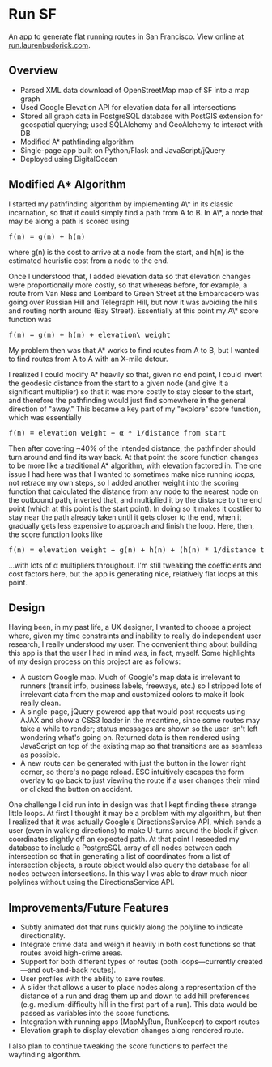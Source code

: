 # Run SF

An app to generate flat running routes in San Francisco.
View online at [run.laurenbudorick.com](http://run.laurenbudorick.com).

## Overview
* Parsed XML data download of OpenStreetMap map of SF into a map graph
* Used Google Elevation API for elevation data for all intersections
* Stored all graph data in PostgreSQL database with PostGIS extension for geospatial querying; used SQLAlchemy and GeoAlchemy to interact with DB 
* Modified A\* pathfinding algorithm
* Single-page app built on Python/Flask and JavaScript/jQuery
* Deployed using DigitalOcean 

## Modified A\* Algorithm
<p>I started my pathfinding algorithm by implementing A\* in its classic incarnation, so that it could simply find a path from A to B. In A\*, a node that may be along a path is scored using</p>
<pre>f(n) = g(n) + h(n)</pre>
<p>where g(n) is the cost to arrive at a node from the start, and h(n) is the estimated heuristic cost from a node to the end.</p>
Once I understood that, I added elevation data so that elevation changes were proportionally more costly, so that whereas before, for example, a route from Van Ness and Lombard to Green Street at the Embarcadero was going over Russian Hill and Telegraph Hill, but now it was avoiding the hills and routing north around (Bay Street). Essentially at this point my A\* score function was
<pre>f(n) = g(n) + h(n) + elevation\_weight</pre>

<p>My problem then was that A* works to find routes from A to B, but I wanted to find routes from A to A with an X-mile detour.</p>

I realized I could modify A* heavily so that, given no end point, I could invert the geodesic distance from the start to a given node (and give it a significant multiplier) so that it was more costly to stay closer to the start, and therefore the pathfinding would just find somewhere in the general direction of "away." This became a key part of my "explore" score function, which was essentially
<pre>f(n) = elevation_weight + &#945; * 1/distance_from_start</pre>

Then after covering ~40% of the intended distance, the pathfinder should turn around and find its way back. At that point the score function changes to be more like a traditional A\* algorithm, with elevation factored in. The one issue I had here was that I wanted to sometimes make nice running _loops_, not retrace my own steps, so I added another weight into the scoring function that calculated the distance from any node to the nearest node on the outbound path, inverted that, and multiplied it by the distance to the end point (which at this point is the start point). In doing so it makes it costlier to stay near the path already taken until it gets closer to the end, when it gradually gets less expensive to approach and finish the loop. Here, then, the score function looks like
<pre>f(n) = elevation_weight + g(n) + h(n) + (h(n) * 1/distance_to_previous_path)</pre>
...with lots of &#945; multipliers throughout. I'm still tweaking the coefficients and cost factors here, but the app is generating nice, relatively flat loops at this point.

## Design
Having been, in my past life, a UX designer, I wanted to choose a project where, given my time constraints and inability to really do independent user research, I really understood my user. The convenient thing about building this app is that the user I had in mind was, in fact, myself. Some highlights of my design process on this project are as follows:
* A custom Google map. Much of Google's map data is irrelevant to runners (transit info, business labels, freeways, etc.) so I stripped lots of irrelevant data from the map and customized colors to make it look really clean.
* A single-page, jQuery-powered app that would post requests using AJAX and show a CSS3 loader in the meantime, since some routes may take a while to render; status messages are shown so the user isn't left wondering what's going on. Returned data is then rendered using JavaScript on top of the existing map so that transitions are as seamless as possible.
* A new route can be generated with just the button in the lower right corner, so there's no page reload. ESC intuitively escapes the form overlay to go back to just viewing the route if a user changes their mind or clicked the button on accident.

One challenge I did run into in design was that I kept finding these strange little loops. At first I thought it may be a problem with my algorithm, but then I realized that it was actually Google's DirectionsService API, which sends a user (even in walking directions) to make U-turns around the block if given coordinates slightly off an expected path. At that point I reseeded my database to include a PostgreSQL array of all nodes between each intersection so that in generating a list of coordinates from a list of intersection objects, a route object would also query the database for all nodes between intersections. In this way I was able to draw much nicer polylines without using the DirectionsService API.

## Improvements/Future Features
* Subtly animated dot that runs quickly along the polyline to indicate directionality.
* Integrate crime data and weigh it heavily in both cost functions so that routes avoid high-crime areas.
* Support for both different types of routes (both loops&#8212;currently created&#8212;and out-and-back routes).
* User profiles with the ability to save routes.
* A slider that allows a user to place nodes along a representation of the distance of a run and drag them up and down to add hill preferences (e.g. medium-difficulty hill in the first part of a run). This data would be passed as variables into the score functions.
* Integration with running apps (MapMyRun, RunKeeper) to export routes
* Elevation graph to display elevation changes along rendered route.

I also plan to continue tweaking the score functions to perfect the wayfinding algorithm.